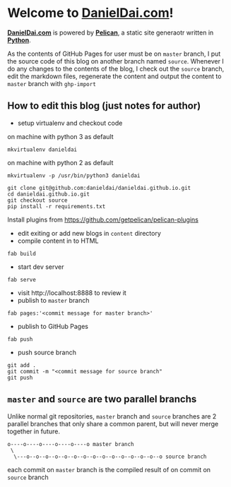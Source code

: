 # Welcome to [DanielDai.com](http://www.danieldai.com)!

**[DanielDai.com](http://www.danieldai.com)** is powered by **[Pelican](http://getpelican.com/)**, a static site generaotr written in **[Python](http://python.org/)**. 

As the contents of GitHub Pages for user must be on `master` branch, I put the source code of this blog on another branch named `source`. Whenever I do any changes to the contents of the blog, I check out the `source` branch, edit the markdown files, regenerate the content and output the content to `master` branch with `ghp-import`


## How to edit this blog (just notes for author)

* setup virtualenv and checkout code

on machine with python 3 as default
```
mkvirtualenv danieldai
```

on machine with python 2 as default
```
mkvirtualenv -p /usr/bin/python3 danieldai
```

```
git clone git@github.com:danieldai/danieldai.github.io.git
cd danieldai.github.io.git
git checkout source
pip install -r requirements.txt
```

Install plugins from https://github.com/getpelican/pelican-plugins

* edit exiting or add new blogs in `content` directory
* compile content in to HTML

```
fab build
```

* start dev server

```
fab serve
```

* visit http://localhost:8888 to review it
* publish to `master` branch

```
fab pages:'<commit message for master branch>'
```

* publish to GitHub Pages

```
fab push
```

* push source branch

```
git add .
git commit -m "<commit message for source branch"
git push
```

## `master` and `source` are two parallel branchs

Unlike normal git repositories, `master` branch and `source` branches are 2 parallel branches that only share a common parent, but will never merge together in future.

```
o----o----o----o----o----o master branch
 \
  \---o--o--o--o--o--o--o--o--o--o--o--o--o--o--o source branch    
```    

each commit on `master` branch is the compiled result of on commit on `source` branch
   





